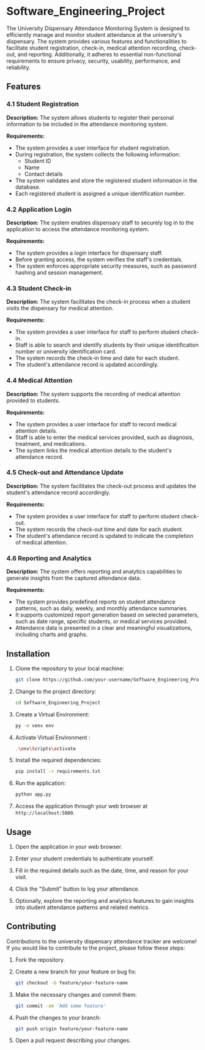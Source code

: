 # Software_Engineering_Project

The University Dispensary Attendance Monitoring System is designed to efficiently manage and monitor student attendance at the university's dispensary. The system provides various features and functionalities to facilitate student registration, check-in, medical attention recording, check-out, and reporting. Additionally, it adheres to essential non-functional requirements to ensure privacy, security, usability, performance, and reliability.

## Features


### 4.1 Student Registration

**Description:** The system allows students to register their personal information to be included in the attendance monitoring system.

**Requirements:**
- The system  provides a user interface for student registration.
- During registration, the system  collects the following information:
  - Student ID
  - Name
  - Contact details
- The system  validates and store the registered student information in the database.
- Each registered student is assigned a unique identification number.

### 4.2 Application Login

**Description:** The system enables dispensary staff to securely log in to the application to access the attendance monitoring system.

**Requirements:**
- The system  provides a login interface for dispensary staff.
- Before granting access, the system  verifies the staff's credentials.
- The system  enforces appropriate security measures, such as password hashing and session management.

### 4.3 Student Check-in

**Description:** The system facilitates the check-in process when a student visits the dispensary for medical attention.

**Requirements:**
- The system  provides a user interface for staff to perform student check-in.
- Staff is able to search and identify students by their unique identification number or university identification card.
- The system  records the check-in time and date for each student.
- The student's attendance record is updated accordingly.

### 4.4 Medical Attention

**Description:** The system supports the recording of medical attention provided to students.

**Requirements:**
- The system  provides a user interface for staff to record medical attention details.
- Staff is able to enter the medical services provided, such as diagnosis, treatment, and medications.
- The system links the medical attention details to the student's attendance record.

### 4.5 Check-out and Attendance Update

**Description:** The system facilitates the check-out process and updates the student's attendance record accordingly.

**Requirements:**
- The system  provides a user interface for staff to perform student check-out.
- The system  records the check-out time and date for each student.
- The student's attendance record is updated to indicate the completion of medical attention.

### 4.6 Reporting and Analytics

**Description:** The system offers reporting and analytics capabilities to generate insights from the captured attendance data.

**Requirements:**
- The system  provides predefined reports on student attendance patterns, such as daily, weekly, and monthly attendance summaries.
- It  supports customized report generation based on selected parameters, such as date range, specific students, or medical services provided.
- Attendance data is presented in a clear and meaningful visualizations, including charts and graphs.




## Installation

1. Clone the repository to your local machine:

   ```bash
   git clone https://github.com/your-username/Software_Engineering_Project.git
   ```

2. Change to the project directory:

   ```bash
   cd Software_Engineering_Project
   ```
3. Create a Virtual Environment:

   ```bash
   py -m venv env
   ```
4. Activate Virtual Environment :

   ```bash
   .\env\Scripts\activate
   ```

5. Install the required dependencies:

   ```bash
   pip install -r requirements.txt
   ```

6. Run the application:

   ```bash
   python app.py
   ```

7. Access the application through your web browser at `http://localhost:5000`.

## Usage

1. Open the application in your web browser.

2. Enter your student credentials to authenticate yourself.

3. Fill in the required details such as the date, time, and reason for your visit.

4. Click the "Submit" button to log your attendance.

5. Optionally, explore the reporting and analytics features to gain insights into student attendance patterns and related metrics.

## Contributing

Contributions to the university dispensary attendance tracker are welcome! If you would like to contribute to the project, please follow these steps:

1. Fork the repository.

2. Create a new branch for your feature or bug fix:

   ```bash
   git checkout -b feature/your-feature-name
   ```

3. Make the necessary changes and commit them:

   ```bash
   git commit -am 'Add some feature'
   ```

4. Push the changes to your branch:

   ```bash
   git push origin feature/your-feature-name
   ```

5. Open a pull request describing your changes.


